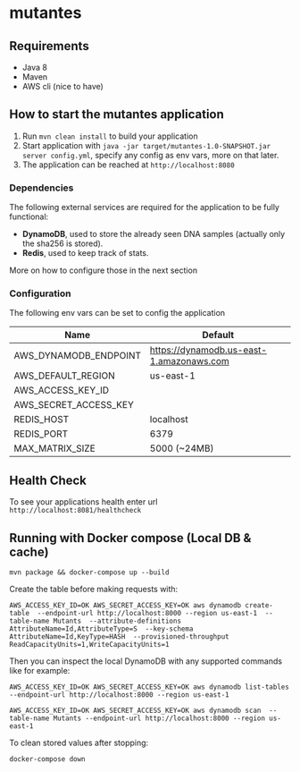 # mutantes

## Requirements
 - Java 8
 - Maven
 - AWS cli (nice to have)

## How to start the mutantes application

1. Run `mvn clean install` to build your application
1. Start application with `java -jar target/mutantes-1.0-SNAPSHOT.jar server config.yml`, specify any config as env vars,
   more on that later.
1. The application can be reached at  `http://localhost:8080`

### Dependencies

The following external services are required for the application to be fully functional:

 - **DynamoDB**, used to store the already seen DNA samples (actually only the sha256 is stored).
 - **Redis**, used to keep track of stats. 

More on how to configure those in the next section

### Configuration

The following env vars can be set to config the application

Name | Default
------------ | -------------
AWS_DYNAMODB_ENDPOINT | https://dynamodb.us-east-1.amazonaws.com
AWS_DEFAULT_REGION | us-east-1
AWS_ACCESS_KEY_ID |
AWS_SECRET_ACCESS_KEY |
REDIS_HOST | localhost
REDIS_PORT | 6379
MAX_MATRIX_SIZE | 5000 (~24MB)

## Health Check

To see your applications health enter url `http://localhost:8081/healthcheck`

## Running with Docker compose (Local DB & cache)

`mvn package && docker-compose up --build`

Create the table before making requests with:

`AWS_ACCESS_KEY_ID=OK AWS_SECRET_ACCESS_KEY=OK aws dynamodb create-table 
--endpoint-url http://localhost:8000 --region us-east-1 
--table-name Mutants 
--attribute-definitions AttributeName=Id,AttributeType=S 
--key-schema AttributeName=Id,KeyType=HASH 
--provisioned-throughput ReadCapacityUnits=1,WriteCapacityUnits=1`


Then you can inspect the local DynamoDB with any supported commands like for example:

`AWS_ACCESS_KEY_ID=OK AWS_SECRET_ACCESS_KEY=OK aws dynamodb list-tables 
--endpoint-url http://localhost:8000 --region us-east-1`

`AWS_ACCESS_KEY_ID=OK AWS_SECRET_ACCESS_KEY=OK aws dynamodb scan 
--table-name Mutants --endpoint-url http://localhost:8000 --region us-east-1`

To clean stored values after stopping:

`docker-compose down`
